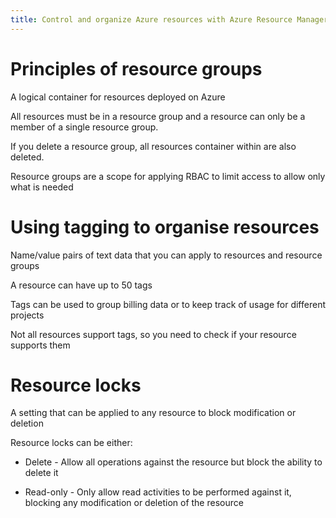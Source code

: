 ```yaml
---
title: Control and organize Azure resources with Azure Resource Manager
---
```


# Principles of resource groups

<Definition name="Resource Groups">
A logical container for resources deployed on Azure
</Definition>

All resources must be in a resource group and a resource can only be a
member of a single resource group.

If you delete a resource group, all resources container within are also
deleted.

Resource groups are a scope for applying RBAC to limit access to allow
only what is needed

# Using tagging to organise resources

<Definition name="Tags">
Name/value pairs of text data that you can apply to resources and resource groups
</Definition>

A resource can have up to 50 tags

Tags can be used to group billing data or to keep track of usage for
different projects

Not all resources support tags, so you need to check if your resource
supports them

# Resource locks

<Definition name="Resource Locks">
A setting that can be applied to any resource to block modification or deletion
</Definition>

Resource locks can be either:

-   Delete - Allow all operations against the resource but block the
    ability to delete it

-   Read-only - Only allow read activities to be performed against it,
    blocking any modification or deletion of the resource
